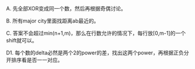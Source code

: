 A. 先全部XOR变成同一个数，然后再根据奇偶讨论。

B. 所有major city里面找距离ab最近的。

C. 答案不会超过min(n+1,m)，那么在行数允许的情况下，每行放[0,m-1]的一个shift就可以。

D1. 每个数的delta必然是两个2的power的差，找出这两个power，再根据正负分开排序看是否一一对应。
